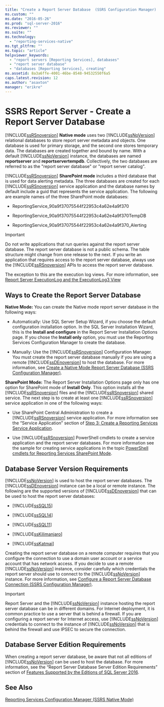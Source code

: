 ```yaml
---
title: "Create a Report Server Database  (SSRS Configuration Manager) | Microsoft Docs"
ms.custom: ""
ms.date: "2016-05-26"
ms.prod: "sql-server-2016"
ms.reviewer: ""
ms.suite: ""
ms.technology: 
  - "reporting-services-native"
ms.tgt_pltfrm: ""
ms.topic: "article"
helpviewer_keywords: 
  - "report servers [Reporting Services], databases"
  - "report server database"
  - "databases [Reporting Services], creating"
ms.assetid: 8a3a6ffe-4001-46be-8548-94532550f6a5
caps.latest.revision: 12
ms.author: "asaxton"
manager: "erikre"
---
```

# SSRS Report Server - Create a Report Server Database
  [!INCLUDE[ssRSnoversion](../../../advanced-analytics/r-services/includes/ssrsnoversion-md.md)] **Native mode** uses two [!INCLUDE[ssNoVersion](../../../advanced-analytics/r-services/includes/ssnoversion-md.md)] relational databases to store report server metadata and objects. One database is used for primary storage, and the second one stores temporary data. The databases are created together and bound by name. With a default [!INCLUDE[ssNoVersion](../../../advanced-analytics/r-services/includes/ssnoversion-md.md)] instance, the databases are named **reportserver** and **reportservertempdb**. Collectively, the two databases are referred to as the "report server database" or "report server catalog".  
  
 [!INCLUDE[ssRSnoversion](../../../advanced-analytics/r-services/includes/ssrsnoversion-md.md)] **SharePoint mode** includes a third database that is used for data alerting metadata. The three databases are created for each [!INCLUDE[ssRSnoversion](../../../advanced-analytics/r-services/includes/ssrsnoversion-md.md)] service application and the database names by default include a guid that represents the service application. The following are example names of the three SharePoint mode databases:  
  
-   ReportingService_90a9f37075544f22953c4a62e4a9f370  
  
-   ReportingService_90a9f37075544f22953c4a62e4a9f370TempDB  
  
-   ReportingService_90a9f37075544f22953c4a62e4a9f370_Alerting  
  
> [!IMPORTANT]  
>  Do not write applications that run queries against the report server database. The report server database is not a public schema. The table structure might change from one release to the next. If you write an application that requires access to the report server database, always use the [!INCLUDE[ssRSnoversion](../../../advanced-analytics/r-services/includes/ssrsnoversion-md.md)] APIs to access the report server database.  
>   
>  The exception to this are the execution log views. For more information, see [Report Server ExecutionLog and the ExecutionLog3 View](../../../reporting-services/report-server/report-server-executionlog-and-the-executionlog3-view.md)  
  
## Ways to Create the Report Server Database  
 **Native Mode:** You can create the Native mode report server database in the following ways:  
  
-   Automatically: Use SQL Server Setup Wizard, if you choose the default configuration installation option. In the SQL Server Installation Wizard, this is the **Install and configure** in the Report Server Installation Options page. If you chose the **Install only** option, you must use the Reporting Services Configuration Manager to create the database.  
  
-   Manually: Use the [!INCLUDE[ssRSnoversion](../../../advanced-analytics/r-services/includes/ssrsnoversion-md.md)] Configuration Manager. You must create the report server database manually if you are using a remote [!INCLUDE[ssDEnoversion](../../../analysis-services/instances/install/windows/includes/ssdenoversion-md.md)] to host the database. For more information, see [Create a Native Mode Report Server Database  &#40;SSRS Configuration Manager&#41;](../Topic/Create%20a%20Native%20Mode%20Report%20Server%20Database%20%20\(SSRS%20Configuration%20Manager\).md).  
  
 **SharePoint Mode:** The Report Server Installation Options page only has one option for SharePoint mode of **Install Only**. This option installs all the [!INCLUDE[ssRSnoversion](../../../advanced-analytics/r-services/includes/ssrsnoversion-md.md)] files and the [!INCLUDE[ssRSnoversion](../../../advanced-analytics/r-services/includes/ssrsnoversion-md.md)] shared service. The next step is to create at least one [!INCLUDE[ssRSnoversion](../../../advanced-analytics/r-services/includes/ssrsnoversion-md.md)] service application in one of the following ways:  
  
-   Use SharePoint Central Administration to create a [!INCLUDE[ssRSnoversion](../../../advanced-analytics/r-services/includes/ssrsnoversion-md.md)] service application. For more information see the “Service Application” section of [Step 3: Create a Reporting Services Service Application](../../../reporting-services/install/windows/install-the-first-report-server-in-sharepoint-mode.md#bkmk_create_serrviceapplication).  
  
-   Use [!INCLUDE[ssRSnoversion](../../../advanced-analytics/r-services/includes/ssrsnoversion-md.md)] PowerShell cmdlets to create a service application and the report server databases. For more information see the sample for creating service applications in the topic [PowerShell cmdlets for Reporting Services SharePoint Mode](../../../reporting-services/report-server/sharepoint/powershell-cmdlets-for-reporting-services-sharepoint-mode.md).  
  
## Database Server Version Requirements  
 [!INCLUDE[ssNoVersion](../../../advanced-analytics/r-services/includes/ssnoversion-md.md)] is used to host the report server databases. The [!INCLUDE[ssDEnoversion](../../../analysis-services/instances/install/windows/includes/ssdenoversion-md.md)] instance can be a local or remote instance. The following are the supported versions of [!INCLUDE[ssDEnoversion](../../../analysis-services/instances/install/windows/includes/ssdenoversion-md.md)] that can be used to host the report server databases:  
  
-   [!INCLUDE[ssSQL15](../../../analysis-services/powershell/includes/sssql15-md.md)]  
  
-   [!INCLUDE[ssSQL14](../../../analysis-services/includes/sssql14-md.md)]  
  
-   [!INCLUDE[ssSQL11](../../../analysis-services/includes/sssql11-md.md)]  
  
-   [!INCLUDE[ssKilimanjaro](../../../analysis-services/instances/install/windows/includes/sskilimanjaro-md.md)]  
  
-   [!INCLUDE[ssKatmai](../../../analysis-services/data-mining/includes/sskatmai-md.md)]  
  
 Creating the report server database on a remote computer requires that you configure the connection to use a domain user account or a service account that has network access. If you decide to use a remote [!INCLUDE[ssNoVersion](../../../advanced-analytics/r-services/includes/ssnoversion-md.md)] instance, consider carefully which credentials the report server should use to connect to the [!INCLUDE[ssNoVersion](../../../advanced-analytics/r-services/includes/ssnoversion-md.md)] instance. For more information, see [Configure a Report Server Database Connection  &#40;SSRS Configuration Manager&#41;](../../../reporting-services/install/windows/configure-a-report-server-database-connection-ssrs-configuration-manager.md).  
  
> [!IMPORTANT]  
>  Report Server and the [!INCLUDE[ssNoVersion](../../../advanced-analytics/r-services/includes/ssnoversion-md.md)] instance hosting the report server database can be in different domains. For Internet deployment, it is common practice to use a server that is behind a firewall. If you are configuring a report server for Internet access, use [!INCLUDE[ssNoVersion](../../../advanced-analytics/r-services/includes/ssnoversion-md.md)] credentials to connect to the instance of [!INCLUDE[ssNoVersion](../../../advanced-analytics/r-services/includes/ssnoversion-md.md)] that is behind the firewall and use IPSEC to secure the connection.  
  
## Database Server Edition Requirements  
 When creating a report server database, be aware that not all editions of [!INCLUDE[ssNoVersion](../../../advanced-analytics/r-services/includes/ssnoversion-md.md)] can be used to host the database. For more information, see the “Report Server Database Server Edition Requirements” section of [Features Supported by the Editions of SQL Server 2016](../Topic/Features%20Supported%20by%20the%20Editions%20of%20SQL%20Server%202016.md).  
  
## See Also  
 [Reporting Services Configuration Manager (SSRS Native Mode)](http://msdn.microsoft.com/en-us/63519ef4-e68a-42fb-9cf7-31228ea4e434)  
  
  